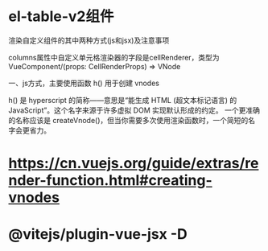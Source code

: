 <!--
 * @Description: 
 * @Author: xlm
 * @Date: 2023-09-26 17:53:01
 * @LastEditTime: 2023-09-26 17:57:36
 * @LastEditors: xlm
-->


# el-table-v2组件

渲染自定义组件的其中两种方式(js和jsx)及注意事项

columns属性中自定义单元格渲染器的字段是cellRenderer，类型为VueComponent/(props: CellRenderProps) => VNode

一、js方式，主要使用函数 h() 用于创建 vnodes

h() 是 hyperscript 的简称——意思是“能生成 HTML (超文本标记语言) 的 JavaScript”。这个名字来源于许多虚拟 DOM 实现默认形成的约定。
一个更准确的名称应该是 createVnode()，但当你需要多次使用渲染函数时，一个简短的名字会更省力。

#   https://cn.vuejs.org/guide/extras/render-function.html#creating-vnodes




# @vitejs/plugin-vue-jsx -D

<script lang="jsx" setup>
  
cellRenderer: ({ cellData: date }) => (
      <ElTooltip content={dayjs(date).format('YYYY/MM/DD')}>
        {
          <span class="flex items-center">
            <ElIcon class="mr-3">
              <Timer />
            </ElIcon>
            {dayjs(date).format('YYYY/MM/DD')}
          </span>
        }
      </ElTooltip>
    ),

作者：每天都有好果汁吃
链接：https://juejin.cn/post/7265283229506142243
来源：稀土掘金
著作权归作者所有。商业转载请联系作者获得授权，非商业转载请注明出处。
